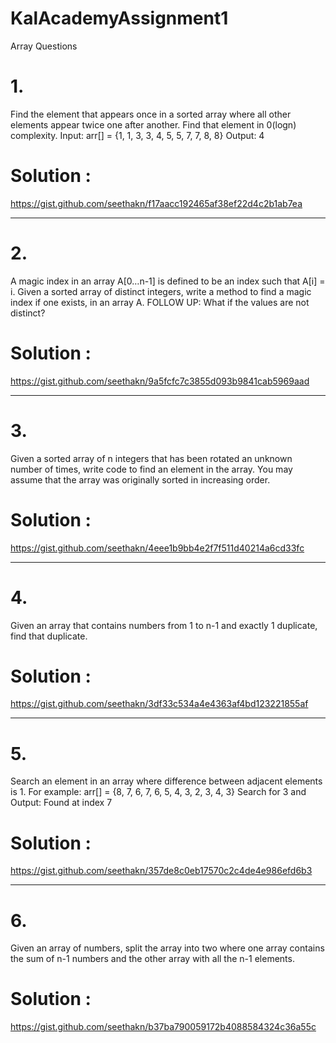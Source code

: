 # KalAcademyAssignment1
Array Questions

# 1. 
Find the element that appears once in a sorted array where all other elements appear twice one after another. Find that element in 0(logn) complexity.
Input:   arr[] = {1, 1, 3, 3, 4, 5, 5, 7, 7, 8, 8}
Output:  4      

# Solution : 
https://gist.github.com/seethakn/f17aacc192465af38ef22d4c2b1ab7ea

---------------------------------

# 2. 
A magic index in an array A[0…n-1] is defined to be an index such that A[i] = i. Given a sorted array of distinct integers, write a method to find a magic index if one exists, in an array A. FOLLOW UP: What if the values are not distinct?

# Solution :
https://gist.github.com/seethakn/9a5fcfc7c3855d093b9841cab5969aad

---------------------------------

# 3. 
Given a sorted array of n integers that has been rotated an unknown number of times, write code to find an element in the array. You may assume that the array was originally sorted in increasing order.

# Solution :
https://gist.github.com/seethakn/4eee1b9bb4e2f7f511d40214a6cd33fc

---------------------------------

# 4. 
Given an array that contains numbers from 1 to n-1 and exactly 1 duplicate, find that duplicate.

# Solution :
https://gist.github.com/seethakn/3df33c534a4e4363af4bd123221855af

---------------------------------

# 5. 
Search an element in an array where difference between adjacent elements is 1.
For example: arr[] = {8, 7, 6, 7, 6, 5, 4, 3, 2, 3, 4, 3}
Search for 3 and Output: Found at index 7

# Solution :
https://gist.github.com/seethakn/357de8c0eb17570c2c4de4e986efd6b3

---------------------------------

# 6. 
Given an array of numbers, split the array into two where one array contains the sum of n-1 numbers and the other array with all the n-1 elements.

# Solution :
https://gist.github.com/seethakn/b37ba790059172b4088584324c36a55c
